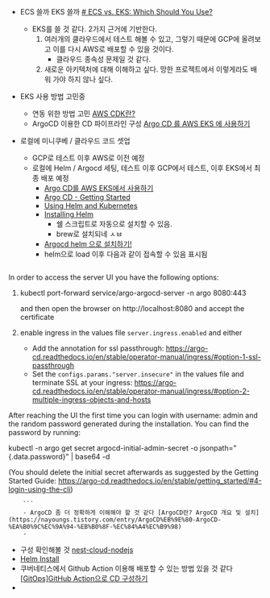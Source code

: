 - ECS 쓸까 EKS 쓸까 [# ECS vs. EKS: Which Should You Use?](https://www.containiq.com/post/eks-vs-ecs)
	- EKS를 쓸 것 같다. 2가지 근거에 기반한다.
		1. 여러개의 클라우드에서 테스트 해볼 수 있고, 그렇기 때문에 GCP에 올려보고 이를 다시 AWS로 배포할 수 있을 것이다.
			- 클라우드 종속성 문제일 것 같다.
		2. 새로운 아키텍처에 대해 이해하고 싶다. 망한 프로젝트에서 이렇게라도 배워 가야 하지 않나 싶다.

- EKS 사용 방법 고민중
	- 연동 위한 방법 고민 [AWS CDK란?](https://cherrypick.co.kr/about-aws-cdk/)
	- ArgoCD 이용한 CD 파이프라인 구성 [Argo CD 를 AWS EKS 에 사용하기](https://velog.io/@junsugi/Argo-CD-%EB%A5%BC-AWS-EKS-%EC%97%90-%EC%82%AC%EC%9A%A9%ED%95%98%EA%B8%B0)

- 로컬에 미니쿠베 / 클라우드 코드 셋업
	- GCP로 테스트 이후 AWS로 이전 예정
	- 로컬에 Helm / Argocd 세팅, 테스트 이후 GCP에서 테스트, 이후 EKS에서 최종 배포 예정
		- [Argo CD를 AWS EKS에서 사용하기](https://velog.io/@junsugi/Argo-CD-%EB%A5%BC-AWS-EKS-%EC%97%90-%EC%82%AC%EC%9A%A9%ED%95%98%EA%B8%B0)
		- [Argo CD - Getting Started](https://argo-cd.readthedocs.io/en/stable/getting_started/#creating-apps-via-ui)
		- [Using Helm and Kubernetes](https://www.baeldung.com/ops/kubernetes-helm)
		- [Installing Helm](https://helm.sh/docs/intro/install/) 
			- 쉘 스크립트로 자동으로 설치할 수 있음.
			- brew로 설치되네 ㅅㅂ
		- [Argocd helm 으로 설치하기!](https://velog.io/@borab/Argocd-helm-%EC%9C%BC%EB%A1%9C-%EC%84%A4%EC%B9%98%ED%95%98%EA%B8%B0)
		- helm으로 load 이후 다음과 같이 접속할 수 있음 표시됨
		``` bash
In order to access the server UI you have the following options:

1. kubectl port-forward service/argo-argocd-server -n argo 8080:443

    and then open the browser on http://localhost:8080 and accept the certificate

2. enable ingress in the values file `server.ingress.enabled` and either
      - Add the annotation for ssl passthrough: https://argo-cd.readthedocs.io/en/stable/operator-manual/ingress/#option-1-ssl-passthrough
      - Set the `configs.params."server.insecure"` in the values file and terminate SSL at your ingress: https://argo-cd.readthedocs.io/en/stable/operator-manual/ingress/#option-2-multiple-ingress-objects-and-hosts


After reaching the UI the first time you can login with username: admin and the random password generated during the installation. You can find the password by running:

kubectl -n argo get secret argocd-initial-admin-secret -o jsonpath="{.data.password}" | base64 -d

(You should delete the initial secret afterwards as suggested by the Getting Started Guide: https://argo-cd.readthedocs.io/en/stable/getting_started/#4-login-using-the-cli)

		```
		- ArgoCD 좀 더 정확하게 이해해야 할 것 같다 [ArgoCD란? ArgoCD 개요 및 설치](https://nayoungs.tistory.com/entry/ArgoCD%EB%9E%80-ArgoCD-%EA%B0%9C%EC%9A%94-%EB%B0%8F-%EC%84%A4%EC%B9%98)
		- 
- 구성 확인해볼 것 [nest-cloud-nodejs](https://github.com/googlecodelabs/nest-cloud-nodejs)
- [Helm Install](https://helm.sh/docs/intro/using_helm/)
- 쿠버네티스에서 Github Action 이용해 배포할 수 있는 방법 있을 것 같다 [[GitOps]GitHub Action으로 CD 구성하기](https://velog.io/@wlgns5376/GitOps-GitHub-Action%EC%9C%BC%EB%A1%9C-CD-%EA%B5%AC%EC%84%B1%ED%95%98%EA%B8%B0)
-  